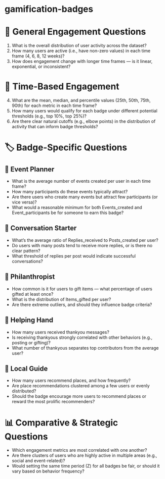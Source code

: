# gamification-badges

# 🔄 General Engagement Questions
 1. What is the overall distribution of user activity across the dataset?
 2. How many users are active (i.e., have non-zero values) in each time frame (4, 6, 8, 12 weeks)?
 3. How does engagement change with longer time frames — is it linear, exponential, or inconsistent?

# 📅 Time-Based Engagement
4. What are the mean, median, and percentile values (25th, 50th, 75th, 90th) for each metric in each time frame?
5. How many users would qualify for each badge under different potential thresholds (e.g., top 10%, top 25%)?
6. Are there clear natural cutoffs (e.g., elbow points) in the distribution of activity that can inform badge thresholds?

# 🏷️ Badge-Specific Questions
## 🧭 Event Planner
- What is the average number of events created per user in each time frame?
- How many participants do these events typically attract?
- Are there users who create many events but attract few participants (or vice versa)?
- What would a reasonable minimum for both Events_created and Event_participants be for someone to earn this badge?

## 💬 Conversation Starter
- What’s the average ratio of Replies_received to Posts_created per user?
- Do users with many posts tend to receive more replies, or is there no clear pattern?
- What threshold of replies per post would indicate successful conversations?

## 🎁 Philanthropist
- How common is it for users to gift items — what percentage of users gifted at least once?
- What is the distribution of Items_gifted per user?
- Are there extreme outliers, and should they influence badge criteria?

## 🙌 Helping Hand
- How many users received thankyou messages?
- Is receiving thankyous strongly correlated with other behaviors (e.g., posting or gifting)?
- What number of thankyous separates top contributors from the average user?

## 📍 Local Guide
- How many users recommend places, and how frequently?
- Are place recommendations clustered among a few users or evenly distributed?
- Should the badge encourage more users to recommend places or reward the most prolific recommenders?

# 📊 Comparative & Strategic Questions
- Which engagement metrics are most correlated with one another?
- Are there clusters of users who are highly active in multiple areas (e.g., social and event-related)?
- Would setting the same time period (Z) for all badges be fair, or should it vary based on behavior frequency?